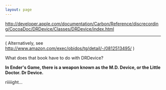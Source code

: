 ```yaml
---
layout: page
---
```


http://developer.apple.com/documentation/Carbon/Reference/discrecording/CocoaDoc/DRDevice/Classes/DRDevice/index.html

----


( Alternatively,  see http://www.amazon.com/exec/obidos/tg/detail/-/0812513495/ )

What does that book have to do with DRDevice?

**In Ender's Game, there is a weapon known as the M.D. Device, or the Little Doctor. Dr Device.**

riiiiight...
